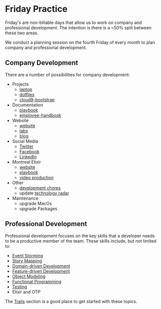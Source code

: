 # Friday Practice

Friday's are non-billable days that allow us to work on company and professional
development. The intention is there is a ~50% split between these two areas.

We conduct a planning session on the fourth Friday of every month to plan company and
professional development.

## Company Development

There are a number of possibilities for company development:

- Projects
  - [laptop](https://github.com/civilcode/laptop)
  - [dotfiles](https://github.com/civilcode/dotfiles)
  - [cloud9-bootstrap](https://github.com/civilcode/cloud9-bootstrap])  
- Documentation
  - [playbook](https://github.com/civilcode/playbook)  
  - [employee-handbook](https://github.com/civilcode/employee-handbook)  
- Website
  - [website](https://github.com/civilcode/civilcode.github.io)
  - [labs](https://labs.civilcode.io/)  
  - [blog](https://blog.civilcode.io/)
- Social Media
  - [Twitter](https://twitter.com/)
  - [Facebook](https://www.facebook.com/civilcodeio/)
  - [LinkedIn](https://www.linkedin.com/company/civilcode/)
- Montreal Elixir
  - [website](https://github.com/montrealelixir/website)
  - [playbook](https://github.com/montrealelixir/playbook)
  - [video production](https://github.com/montrealelixir/playbook/blob/master/guides/video_production/README.md)
- Other
  - [development chores](https://3.basecamp.com/3260598/buckets/6101912/todosets/843598756)
  - update [technology radar](https://3.basecamp.com/3260598/buckets/789159/todosets/113466313)
- Maintenance
  - upgrade MacOs
  - upgrade Packages

## Professional Development

Professional development focuses on the key skills that a developer needs to be a productive member
of the team. These skills include, but not limited to:

- [Event Storming](../../education/trails/eventstorming.md)
- [Story Mapping](../../education/trails/storymapping.md)
- [Domain-driven Development](../../education/trails/domain-driven-design.md)
- [Feature-driven Development](../../education/trails/feature-driven-development.md)
- [Object Modeling](../../education/trails/object-modeling.md)
- [Functional Programming](../../education/trails/functional-programming.md)
- [Testing](../../education/trails/testing.md)
- Elixir and OTP

The [Trails](../../education/trails) section is a good place to get started with these topics.
